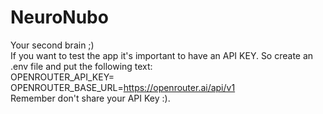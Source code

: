 # NeuroNubo
Your second brain ;) <br>
If you want to test the app it's important to have an API KEY. So create an .env file and put the following text:<br>
OPENROUTER_API_KEY= <br>
OPENROUTER_BASE_URL=https://openrouter.ai/api/v1
<br>
Remember don't share your API Key :).
